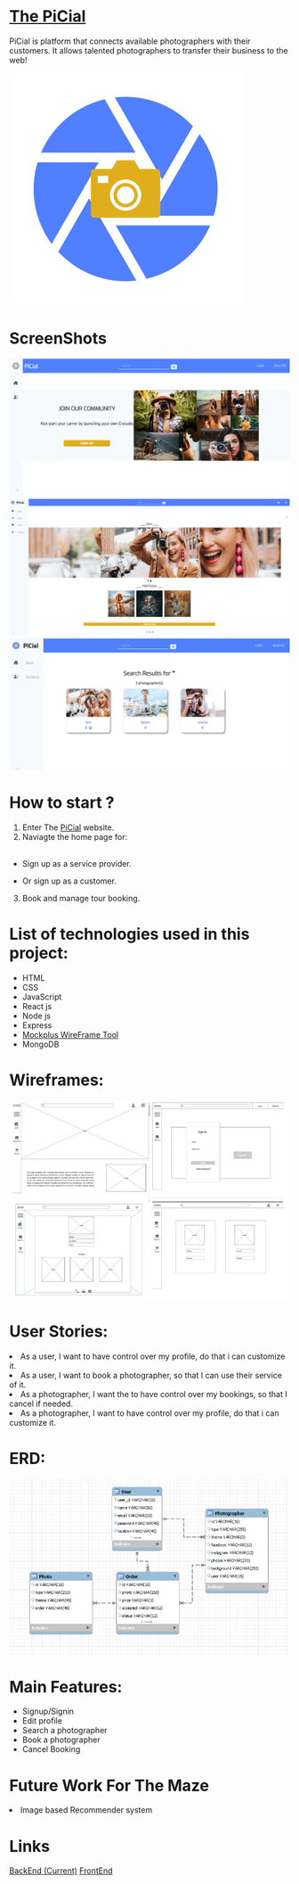 # [The PiCial]() 

<p> PiCial is platform that connects available photographers with their customers. It allows talented photographers to transfer their business to the web! </p>



<img src="./public/logo.png" >

# ScreenShots

![Home](./public/homeSS.JPG)
![Photographer](./public/photographerSS.JPG)
![Search](./public/searchSS.JPG)




# How to start ?
1. Enter The [PiCial]() website.
2. Naviagte the home page for: 
<br><br>

* Sign up as a service provider.

* Or sign up as a customer.

3. Book and manage tour booking.


# List of technologies used in this project:

* HTML
* CSS
* JavaScript
* React js
* Node js
* Express 
* [Mockplus WireFrame Tool](https://www.mockplus.com)
* MongoDB



# Wireframes:

![Full_WireFrame](./public/allWireframes.JPG)


# User Stories:
<li> As a user, I want to have control over my profile, do that i can customize it.
<li> As a user, I want to book a photographer, so that I can use their service of it.
<li> As a photographer, I want the to have control over my bookings, so that I cancel if needed.
<li> As a photographer, I want to have control over my profile, do that i can customize it.

# ERD:
![DataBase](./public/db.JPG)


# Main Features:
* Signup/Signin
* Edit profile
* Search a photographer
* Book a photographer
* Cancel Booking


# Future Work For The Maze
<li>Image based Recommender system


# Links
[BackEnd (Current)](https://git.generalassemb.ly/rahaf-alawwad/Picial_BackEnd) 
[FrontEnd ](https://git.generalassemb.ly/rahaf-alawwad/Picial_frontEnd) 